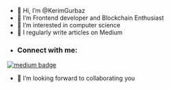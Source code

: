 - 👋 Hi, I’m @KerimGurbaz
- 🌱 I’m Frontend developer and Blockchain Enthusiast
- 👀 I’m interested in computer science
- 🌱 I regularly write articles on Medium
- ### Connect with me:

[![medium badge](https://img.shields.io/badge/medium-%23000000.svg?&style=for-the-badge&logo=medium&logoColor=white)][medium]

[medium]: https://medium.com/@kerim.grbz.01

- 💞️ I’m looking forward to collaborating you
  <br> <br> <br>


<!---
KerimGurbaz/KerimGurbaz is a ✨ special ✨ repository because its `README.md` (this file) appears on your GitHub profile.
You can click the Preview link to take a look at your changes.
--->
